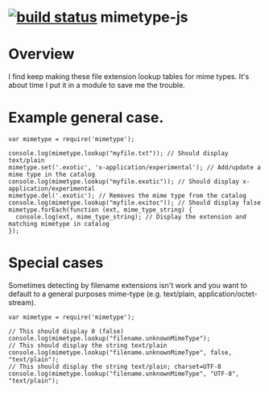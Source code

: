 [![build status](https://secure.travis-ci.org/rsdoiel/mimetype.png)](http://travis-ci.org/rsdoiel/mimetype)
mimetype-js
===========

# Overview

I find keep making these file extension lookup tables for mime types.  It's about time I put it in a module
to save me the trouble.

# Example general case.

    var mimetype = require('mimetype');

    console.log(mimetype.lookup("myfile.txt")); // Should display text/plain
    mimetype.set('.exotic', 'x-application/experimental'); // Add/update a mime type in the catalog
    console.log(mimetype.lookup("myfile.exotic")); // Should display x-application/experimental
    mimetype.del('.exotic'); // Removes the mime type from the catalog
    console.log(mimetype.lookup("myfile.exitoc")); // Should display false
    mimetype.forEach(function (ext, mime_type_string) {
      console.log(ext, mime_type_string); // Display the extension and matching mimetype in catalog
    });

# Special cases

Sometimes detecting by filename extensions isn't work and you want to 
default to a general purposes mime-type (e.g. text/plain, application/octet-stream).

	var mimetype = require('mimetype');
	
	// This should display 0 (false)
	console.log(mimetype.lookup("filename.unknownMimeType");
	// This should display the string text/plain
	console.log(mimetype.lookup("filename.unknownMimeType", false, "text/plain");
	// This should display the string text/plain; charset=UTF-8
	console.log(mimetype.lookup("filename.unknownMimeType", "UTF-8", "text/plain");

